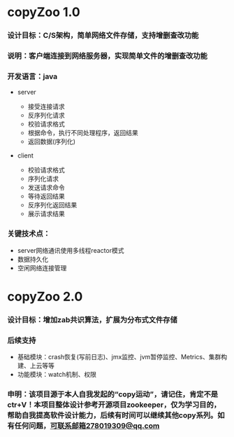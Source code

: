 # copyZoo 1.0
### 设计目标：C/S架构，简单网络文件存储，支持增删查改功能
### 说明：客户端连接到网络服务器，实现简单文件的增删查改功能
### 开发语言：java
 * server
   * 接受连接请求
   * 反序列化请求
   * 校验请求格式
   * 根据命令，执行不同处理程序，返回结果 
   * 返回数据(序列化)

 * client
   * 校验请求格式
   * 序列化请求
   * 发送请求命令
   * 等待返回结果
   * 反序列化返回结果
   * 展示请求结果

### 关键技术点：
 * server网络通讯使用多线程reactor模式
 * 数据持久化
 * 空闲网络连接管理

# copyZoo 2.0
### 设计目标：增加zab共识算法，扩展为分布式文件存储

### 后续支持
 * 基础模块：crash恢复(写前日志)、jmx监控、jvm暂停监控、Metrics、集群构建、上云等等
 * 功能模块：watch机制、权限

### 申明：该项目源于本人自我发起的“copy运动”，请记住，肯定不是ctr+V！本项目整体设计参考开源项目zookeeper，仅为学习目的，帮助自我提高软件设计能力，后续有时间可以继续其他copy系列。如有任何问题，可联系邮箱278019309@qq.com
